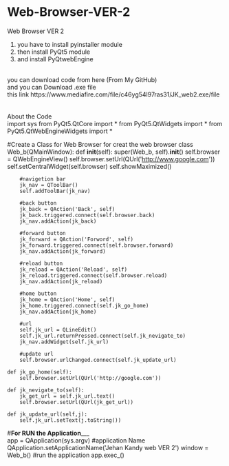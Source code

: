 # Web-Browser-VER-2
Web Browser VER 2
<br>
1. you have to install pyinstaller module <br>
2. then install PyQt5 module
3. and install PyQtwebEngine


<br>
you can download code from here (From My GitHub)
<br> and you can Download .exe file 
<br> this link 
https://www.mediafire.com/file/c46yg54l97ras31/JK_web2.exe/file
<br><br><br>
About the Code 
<br>
import sys
from PyQt5.QtCore import *
from PyQt5.QtWidgets import *
from PyQt5.QtWebEngineWidgets import *


#Create a Class for Web Browser for creat the web  browser
class Web_b(QMainWindow):
    def __init__(self):
        super(Web_b, self).__init__()
        self.browser = QWebEngineView()
        self.browser.setUrl(QUrl('http://www.google.com'))
        self.setCentralWidget(self.browser)
        self.showMaximized()
        
        #navigetion bar
        jk_nav = QToolBar()
        self.addToolBar(jk_nav)
        
        #back button
        jk_back = QAction('Back', self)
        jk_back.triggered.connect(self.browser.back)
        jk_nav.addAction(jk_back)
        
        #forward button
        jk_forward = QAction('Forword', self)
        jk_forward.triggered.connect(self.browser.forward)
        jk_nav.addAction(jk_forward)
        
        #reload button
        jk_reload = QAction('Reload', self)
        jk_reload.triggered.connect(self.browser.reload)
        jk_nav.addAction(jk_reload)
        
        #home button
        jk_home = QAction('Home', self)
        jk_home.triggered.connect(self.jk_go_home)
        jk_nav.addAction(jk_home)
    
        #url
        self.jk_url = QLineEdit()
        self.jk_url.returnPressed.connect(self.jk_nevigate_to)
        jk_nav.addWidget(self.jk_url)
    
        #update url
        self.browser.urlChanged.connect(self.jk_update_url)
        
    def jk_go_home(self):
        self.browser.setUrl(QUrl('http://google.com'))

    def jk_nevigate_to(self):
        jk_get_url = self.jk_url.text()
        self.browser.setUrl(QUrl(jk_get_url))
        
    def jk_update_url(self,j):
        self.jk_url.setText(j.toString())
        
       
        
#____________For RUN the Application_______________     
app = QApplication(sys.argv)
#application Name
QApplication.setApplicationName('Jehan Kandy web VER 2')
window = Web_b()
#run the application
app.exec_()
